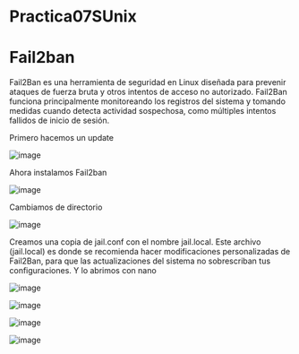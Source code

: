 # Practica07SUnix

# Fail2ban

Fail2Ban es una herramienta de seguridad en Linux diseñada para prevenir ataques de fuerza bruta y otros intentos de acceso no autorizado. Fail2Ban funciona principalmente monitoreando los registros del sistema y tomando medidas cuando detecta actividad sospechosa, como múltiples intentos fallidos de inicio de sesión.

Primero hacemos un update 

![image](https://github.com/user-attachments/assets/36b04fac-68b7-429e-9642-96549794ce15)

Ahora instalamos Fail2ban

![image](https://github.com/user-attachments/assets/9c738942-3aa0-46f7-af1c-c19a7c4d91b3)

Cambiamos de directorio 

![image](https://github.com/user-attachments/assets/26f110ce-a955-48a5-8b51-edd7ab4ef370)

Creamos una copia de jail.conf con el nombre jail.local. Este archivo (jail.local) es donde se recomienda hacer modificaciones personalizadas de Fail2Ban, para que las actualizaciones del sistema no sobrescriban tus configuraciones.
Y lo abrimos con nano 

![image](https://github.com/user-attachments/assets/2548a5f6-9fd9-4f6b-b4a1-a3da7b4b6790)

![image](https://github.com/user-attachments/assets/f7e736e3-d0ae-49ea-b7d1-c902438bf7f9)

![image](https://github.com/user-attachments/assets/f914e566-5e0a-4f25-b02e-16ff21a16733)

![image](https://github.com/user-attachments/assets/db3609e0-5a4e-43bf-98cd-d4f2bd3ee271)

